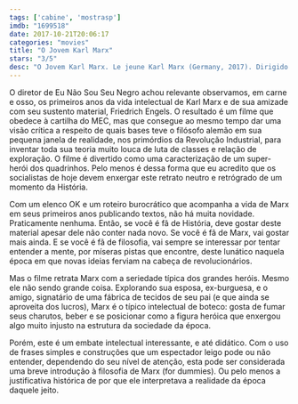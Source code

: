 ```yaml
---
tags: ['cabine', 'mostrasp']
imdb: "1699518"
date: 2017-10-21T20:06:17
categories: "movies"
title: "O Jovem Karl Marx"
stars: "3/5"
desc: "O Jovem Karl Marx. Le jeune Karl Marx (Germany, 2017). Dirigido por Raoul Peck. Escrito por Pascal Bonitzer, Raoul Peck, Pierre Hodgson. Com August Diehl (Karl Marx), Stefan Konarske (Friedrich Engels), Vicky Krieps (Jenny von Westphalen), Olivier Gourmet (Pierre Proudhon), Hannah Steele (Mary Burns), Alexander Scheer (Wilhelm Weitling), Hans-Uwe Bauer (Arnold Ruge), Michael Brandner (Joseph Moll), Ivan Franek (Maaikhail Aleksandrovich Bakunin)."
---
```

O diretor de Eu Não Sou Seu Negro achou relevante observamos, em carne e osso, os primeiros anos da vida intelectual de Karl Marx e de sua amizade com seu sustento material, Friedrich Engels. O resultado é um filme que obedece à cartilha do MEC, mas que consegue ao mesmo tempo dar uma visão crítica a respeito de quais bases teve o filósofo alemão em sua pequena janela de realidade, nos primórdios da Revolução Industrial, para inventar toda sua teoria muito louca de luta de classes e relação de exploração. O filme é divertido como uma caracterização de um super-herói dos quadrinhos. Pelo menos é dessa forma que eu acredito que os socialistas de hoje devem enxergar este retrato neutro e retrógrado de um momento da História.

Com um elenco OK e um roteiro burocrático que acompanha a vida de Marx em seus primeiros anos publicando textos, não há muita novidade. Praticamente nenhuma. Então, se você é fã de História, deve gostar deste material apesar dele não conter nada novo. Se você é fã de Marx, vai gostar mais ainda. E se você é fã de filosofia, vai sempre se interessar por tentar entender a mente, por míseras pistas que encontre, deste lunático naquela época em que novas ideias ferviam na cabeça de revolucionários.

Mas o filme retrata Marx com a seriedade típica dos grandes heróis. Mesmo ele não sendo grande coisa. Explorando sua esposa, ex-burguesa, e o amigo, signatário de uma fábrica de tecidos de seu pai (e que ainda se aproveita dos lucros), Marx é o típico intelectual de boteco: gosta de fumar seus charutos, beber e se posicionar como a figura heróica que enxergou algo muito injusto na estrutura da sociedade da época.

Porém, este é um embate intelectual interessante, e até didático. Com o uso de frases simples e construções que um espectador leigo pode ou não entender, dependendo do seu nível de atenção, esta pode ser considerada uma breve introdução à filosofia de Marx (for dummies). Ou pelo menos a justificativa histórica de por que ele interpretava a realidade da época daquele jeito.
